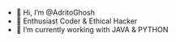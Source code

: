 - 👋 Hi, I’m @AdritoGhosh
- 👀 Enthusiast Coder & Ethical Hacker
- 🌱 I’m currently working with JAVA & PYTHON

<!---
Adrito2005/Adrito2005 is a ✨ special ✨ repository because its `README.md` (this file) appears on your GitHub profile.
You can click the Preview link to take a look at your changes.
--->
